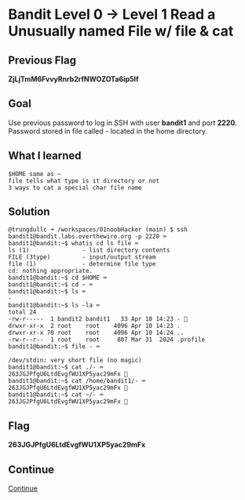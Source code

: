 # Bandit Level 0 → Level 1 Read a Unusually named File w/ file & cat

## Previous Flag
<b>ZjLjTmM6FvvyRnrb2rfNWOZOTa6ip5If</b>

## Goal
Use previous password to log in SSH with user <b>bandit1</b> and port <b>2220</b>.  Password stored in file called - located in the home directory.

## What I learned
```
$HOME same as ~
file tells what type is it directory or not
3 ways to cat a special char file name
```

## Solution
```
@trungdullc ➜ /workspaces/01noobHacker (main) $ ssh bandit1@bandit.labs.overthewire.org -p 2220 ⌨️
bandit1@bandit:~$ whatis cd ls file ⌨️
ls (1)               - list directory contents
FILE (3type)         - input/output stream
file (1)             - determine file type
cd: nothing appropriate.
bandit1@bandit:~$ cd $HOME ⌨️
bandit1@bandit:~$ cd ~ ⌨️
bandit1@bandit:~$ ls ⌨️
-
bandit1@bandit:~$ ls -la ⌨️
total 24
-rw-r-----  1 bandit2 bandit1   33 Apr 10 14:23 - 👀
drwxr-xr-x  2 root    root    4096 Apr 10 14:23 .
drwxr-xr-x 70 root    root    4096 Apr 10 14:24 ..
-rw-r--r--  1 root    root     807 Mar 31  2024 .profile
bandit1@bandit:~$ file - ⌨️
 
/dev/stdin: very short file (no magic)
bandit1@bandit:~$ cat ./- ⌨️
263JGJPfgU6LtdEvgfWU1XP5yac29mFx 🔐
bandit1@bandit:~$ cat /home/bandit1/- ⌨️
263JGJPfgU6LtdEvgfWU1XP5yac29mFx 🔐
bandit1@bandit:~$ cat ~/- ⌨️
263JGJPfgU6LtdEvgfWU1XP5yac29mFx 🔐
```

## Flag
<b>263JGJPfgU6LtdEvgfWU1XP5yac29mFx</b>

## Continue
[Continue](./Bandit0102.md)